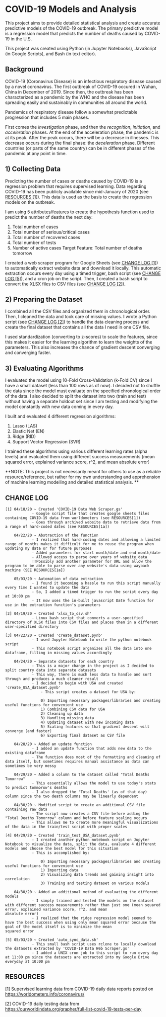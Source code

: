 # COVID-19 Models and Analysis
This project aims to provide detailed statistical analysis and create accurate predictive models of the COVID-19 outbreak. The primary predictive model is a regression model that predicts the number of deaths caused by COVID-19 in the U.S. 

This project was created using Python (in Jupyter Notebooks), JavaScript (in Google Scripts), and Bash (in text editor).

## Background
COVID-19 (Coronavirus Disease) is an infectious respiratory disease caused by a novel coronavirus. The first outbreak of COVID-19 occured in Wuhan, China in December of 2019. Since then, the outbreak has been characterized as a pandemic by the WHO and the disease has been spreading easily and sustainably in communities all around the world. 

Pandemics of respiratory disease follow a somewhat predictable progression that includes 5 main phases. 

First comes the *investigation* phase, and then the *recognition*, *initiation*, and *acceleration* phases. At the end of the acceleration phase, the pandemic is at its peak. After the peak occurs, there will be a decrease in illnesses. This decrease occurs during the final phase: the *deceleration* phase. Different countries (or parts of the same country) can be in different phases of the pandemic at any point in time.

## 1) Collecting Data
Predicting the number of cases or deaths caused by COVID-19 is a regression problem that requires supervised learning. Data regarding COVID-19 has been publicly available since mid-January of 2020 (see [RESOURCES \[1\]](#resources)). This data is used as the basis to create the regression models on the outbreak. 

I am using 5 attributes/features to create the hypothesis function used to predict the number of deaths the next day:
  1. Total number of cases
  2. Total number of serious/critical cases
  3. Total number of recovered cases
  4. Total number of tests
  5. Number of active cases
  Target Feature: Total number of deaths tomorrow
  
I created a web scraper program for Google Sheets (see [CHANGE LOG \[1\]](#change-log)) to automatically extract website data and download it locally. This automatic extraction occurs every day using a timed trigger, bash script (see [CHANGE LOG \[5\]](#change-log)), and a cron job on the script. Then, I created a bash script to convert the XLSX files to CSV files (see [CHANGE LOG \[2\]](#change-log)).

## 2) Preparing the Dataset
I combined all the CSV files and organized them in chronological order. Then, I cleaned the data and took care of missing values. I wrote a Python script (see [CHANGE LOG \[2\]](#change-log)) to handle the data cleaning process and create the final dataset that contains all the data I need in one CSV file. 

I used standardization (converting to z-scores) to scale the features, since this makes it easier for the learning algorithm to learn the weights of the parameters. This also increases the chance of gradient descent converging and converging faster.

## 3) Evaluating Algorithms
I evaluated the model using 10-Fold Cross-Validation (k-Fold CV) since I have a small dataset (less than 100 rows as of now). I decided not to shuffle the data since the model must evaluate on the specified chronological order of the data. I also decided to split the dataset into two (train and test) without having a separate holdout set since I am testing and modifying the model constantly with new data coming in every day.

I built and evaluated 4 different regression algorithms:
  1. Lasso (LAS)
  2. Elastic Net (EN)
  3. Ridge (RID)
  4. Support Vector Regression (SVR)
  
I trained these algorithms using various different learning rates (alpha levels) and evaluated them using different success measurements (mean squared error, explained variance score, r^2, and mean absolute error)

**NOTE: This project is not necessarily meant for others to use as a reliable resource/reference, but rather for my own understanding and apprehension of machine learning modelling and detailed statistical analysis. **

## CHANGE LOG
	[1] 04/18/20 ~ Created 'COVID-19 Data Web Scraper.gs'
				- Google script file that creates google sheets files containing COVID-19 data from worldometers (see RESOURCES[1])
				- Goes through archived website data to retrieve data from a range of hard-coded dates (see RESOURCES[1a])

	    04/22/20 ~ Abstraction of the function
				- I realized that hard-coding dates and allowing a limited range of months makes it difficult for me to reuse the program when updating my data or for future purposes
				- Added parameters for start month/date and end month/date
				- Allowed access to parse over years of website data
				!!Possibly add another parameter for URL and allow the program to be able to parse over any website's data using wayback machine (SEE RESOURCES[1a])

	    05/03/20 ~ Automation of data extraction
				- I found it becoming a hassle to run this script manually every time I wanted to update the data
				- So, I added a timed trigger to run the script every day at 10:00 pm
				- It now uses the in-built javascript Date function for use in the extraction function's parameters 

	[2] 04/19/20 ~ Created 'xlsx_to_csv.sh'
				- Linux bash script that converts a user-specified directory of XLSX files into CSV files and places them in a different user-specified directory

	[3] 04/22/20 ~ Created 'create_dataset.pynb'
				- I used Jupyter Notebook to write the python notebook script
				- This notebook script organizes all the data into one dataframe, filling in missing values accordingly

	    04/24/20 ~ Separate datasets for each country
				- This is a major change in the project as I decided to split country data into separate datasets
				- This way, there is much less data to handle and sort through and produces a much cleaner result
				- I decided to begin with USA and created 'create_USA_dataset.pynb'
					- This script creates a dataset for USA by:

					0) Importing necessary packages/libraries and creating useful functions for convenient use 
					1) Combining CSV data for USA
					2) Cleaning up data
					3) Handling missing data
					4) Updating dataset with new incoming data
					5) Scaling features so that gradient descent will converge (and faster)
					6) Exporting final dataset as CSV file

	    04/28/20 ~ Added an update function
				- I added an update function that adds new data to the existing dataframe
				- The function does most of the formatting and cleaning of data itself, but sometimes requires manual assistance as data can sometimes be very messy

	    04/29/20 ~ Added a column to the dataset called "Total Deaths Tomorrow"
				- This essentially allows the model to use today's stats to predict tommorow's deaths
				- I also dropped the 'Total Deaths' (as of that day) column since the two death columns may be linearly dependent

	    04/30/20 ~ Modified script to create an additional CSV file containing raw data
				- The script now creates a CSV file before adding the "Total Deaths Tomorrow" column and before feature scaling occurs
				- This allows me to create more meaningful visualizations of the data in the train/test script with proper scales

	[4] 04/29/20 ~ Created 'train_test_USA_dataset.pynb'
				- I created another python notebook script on Jupyter Notebook to visualize the data, split the data, evaluate 4 different models and choose the best model for this situation
				- This is accomplished by:

					0) Importing necessary packages/libraries and creating useful functions for convenient use 
					1) Importing data
					2) Visualizing data trends and gaining insight into correlation
					3) Training and testing dataset on various models

	    04/30/20 ~ Added an additional method of evaluating the different models
				- I simply trained and tested the models on the dataset with different success measurements rather than just one (mean squared error, explained variance score, r^2, and mean 					absolute error)
				- I realized that the ridge regression model seemed to have the best success when using only mean squared error because the goal of the model itself is to minimize the mean 					squared error

	[5] 05/03/20 ~ Created 'auto_sync_data.sh'
				- This small bash script uses rclone to locally download the datasets extracted by 'COVID-19 Data Web Scraper.gs'
				- I added a UNIX cron job to this script to run every day at 11:00 pm since the datasets are extracted into my Google Drive everyday at 10:00 pm

## RESOURCES
[1] Supervised learning data from COVID-19 daily data reports posted on https://worldometers.info/coronavirus/

[2] COVID-19 daily testing data from https://ourworldindata.org/grapher/full-list-covid-19-tests-per-day
